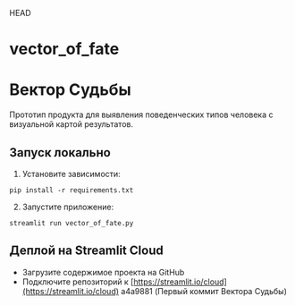 HEAD
# vector_of_fate

# Вектор Судьбы

Прототип продукта для выявления поведенческих типов человека с визуальной картой результатов.

## Запуск локально

1. Установите зависимости:
```
pip install -r requirements.txt
```

2. Запустите приложение:
```
streamlit run vector_of_fate.py
```

## Деплой на Streamlit Cloud

- Загрузите содержимое проекта на GitHub
- Подключите репозиторий к [https://streamlit.io/cloud](https://streamlit.io/cloud)
a4a9881 (Первый коммит Вектора Судьбы)
